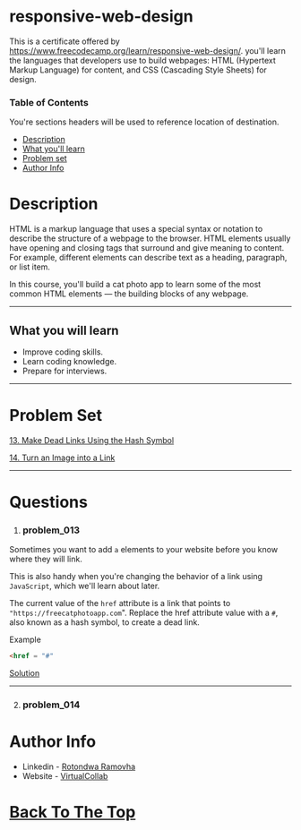 # responsive-web-design
>
 This is a certificate offered by  https://www.freecodecamp.org/learn/responsive-web-design/. you'll learn the languages that developers use to build webpages: HTML (Hypertext Markup Language) for content, and CSS (Cascading Style Sheets) for design.

### Table of Contents
You're sections headers will be used to reference location of destination.

- [Description](#description)
- [What you'll learn](#What-you-will-learn)
- [Problem set](#problem-set)
- [Author Info](#author-info)


# Description

>
HTML is a markup language that uses a special syntax or notation to describe the structure of a webpage to the browser. HTML elements usually have opening and closing tags that surround and give meaning to content. For example, different elements can describe text as a heading, paragraph, or list item.

In this course, you'll build a cat photo app to learn some of the most common HTML elements — the building blocks of any webpage.


---

## What you will learn

>
- Improve coding skills.
- Learn coding knowledge.
- Prepare for interviews.

---



# Problem Set

[13. Make Dead Links Using the Hash Symbol](#problem_013)
>
[14. Turn an Image into a Link](#problem_014)


---

# Questions

1. ### problem_013

>
Sometimes you want to add ```a``` elements to your website before you know where they will link.

This is also handy when you're changing the behavior of a link using ```JavaScript```, which we'll learn about later.

>
The current value of the ```href``` attribute is a link that points to ```"https://freecatphotoapp.com```". Replace the href attribute value with a ```#```, also known as a hash symbol, to create a dead link.

>
Example 

```html
<href = "#"
```


[Solution](https://github.com/Ramovha/responsive-web-design/blob/main/Code/solution_013.html)

---

2. ### problem_014



# Author Info

- Linkedin - [Rotondwa Ramovha](https://www.linkedin.com/in/rotondwa-ramovha-ba7938141/)
- Website - [VirtualCollab](https://virtualcollab.co.za/)

[Back To The Top](#responsive-web-design)
=======
